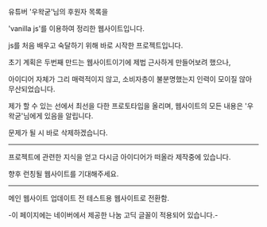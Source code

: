 유튜버 '우왁굳'님의 후원자 목록을 

'vanilla js'를 이용하여 정리한 웹사이트입니다.

js를 처음 배우고 숙달하기 위해 바로 시작한 프로젝트입니다.

초기 계획은 두번째 만드는 웹사이트이기에 제법 근사하게 만들어보려 했으나,

아이디어 자체가 그리 매력적이지 않고, 소비자층이 불분명했는지 인력이 모이질 않아 무산되었습니다.

제가 할 수 있는 선에서 최선을 다한 프로토타입을 올리며, 웹사이트의 모든 내용은 '우왁굳'님에게 있음을 알립니다.

문제가 될 시 바로 삭제하겠습니다.

------

프로젝트에 관련한 지식을 얻고 다시금 아이디어가 떠올라 제작중에 있습니다.

향후 런칭될 웹사이트를 기대해주세요.

------

메인 웹사이트 업데이트 전 테스트용 웹사이트로 전환함.

-이 페이지에는 네이버에서 제공한 나눔 고딕 글꼴이 적용되어 있습니다.-
